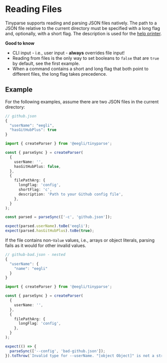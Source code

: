 # Reading Files

Tinyparse supports reading and parsing JSON files natively. The path to a JSON file relative to the current directory must be specified with a long flag and, optionally, with a short flag. The description is used for the [help printer](reference/printing-arguments).

**Good to know**

- CLI input - i.e., user input - **always** overrides file input!
- Reading from files is the only way to set booleans to `false` that are `true` by default, see the first example.
- When a command contains a short and long flag that both point to different files, the long flag takes precedence.

## Example

For the following examples, assume there are two JSON files in the current directory:

```js
// github.json
{
  "userName": "eegli",
  "hasGitHubPlus": true
}
```

<!-- doctest: file readin, valid -->

```ts
import { createParser } from '@eegli/tinyparse';

const { parseSync } = createParser(
  {
    userName: '',
    hasGitHubPlus: false,
  },
  {
    filePathArg: {
      longFlag: 'config',
      shortFlag: 'c',
      description: 'Path to your Github config file',
    },
  }
);

const parsed = parseSync(['-c', 'github.json']);

expect(parsed.userName).toBe('eegli');
expect(parsed.hasGitHubPlus).toBe(true);
```

If the file contains non-`Value` values, i.e., arrays or object literals, parsing fails as it would for other invalid values.

```js
// github-bad.json - nested
{
  "userName": {
    "name": "eegli"
  }
}
```

<!-- doctest: file readin, invalid -->

```ts
import { createParser } from '@eegli/tinyparse';

const { parseSync } = createParser(
  {
    userName: '',
  },
  {
    filePathArg: {
      longFlag: 'config',
    },
  }
);

expect(() => {
  parseSync(['--config', 'bad-github.json']);
}).toThrow(`Invalid type for --userName. "[object Object]" is not a string`);
```
